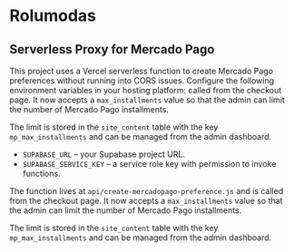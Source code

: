 # Rolumodas

## Serverless Proxy for Mercado Pago

This project uses a Vercel serverless function to create Mercado Pago
preferences without running into CORS issues. Configure the following
environment variables in your hosting platform:
called from the checkout page. It now accepts a `max_installments` value
so that the admin can limit the number of Mercado Pago installments.

The limit is stored in the `site_content` table with the key
`mp_max_installments` and can be managed from the admin dashboard.



- `SUPABASE_URL` – your Supabase project URL.
- `SUPABASE_SERVICE_KEY` – a service role key with permission to invoke
  functions.

The function lives at `api/create-mercadopago-preference.js` and is
called from the checkout page. It now accepts a `max_installments` value
so that the admin can limit the number of Mercado Pago installments.

The limit is stored in the `site_content` table with the key
`mp_max_installments` and can be managed from the admin dashboard.
